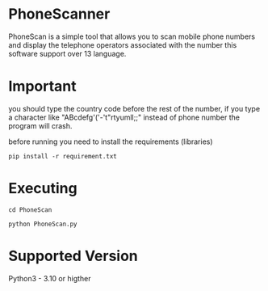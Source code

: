# PhoneScanner
PhoneScan is a simple tool that allows you to scan mobile phone numbers and display the telephone operators associated with the number
this software support over 13 language.

# Important
you should type the country code before the rest of the number, if you type a character like "ABcdefg'('-'t"rtyumll;;" instead of phone number the program will crash.

before running you need to install the requirements (libraries)

`pip install -r requirement.txt`

# Executing

`cd PhoneScan`

`python PhoneScan.py`

# Supported Version
Python3 - 3.10 or higther


